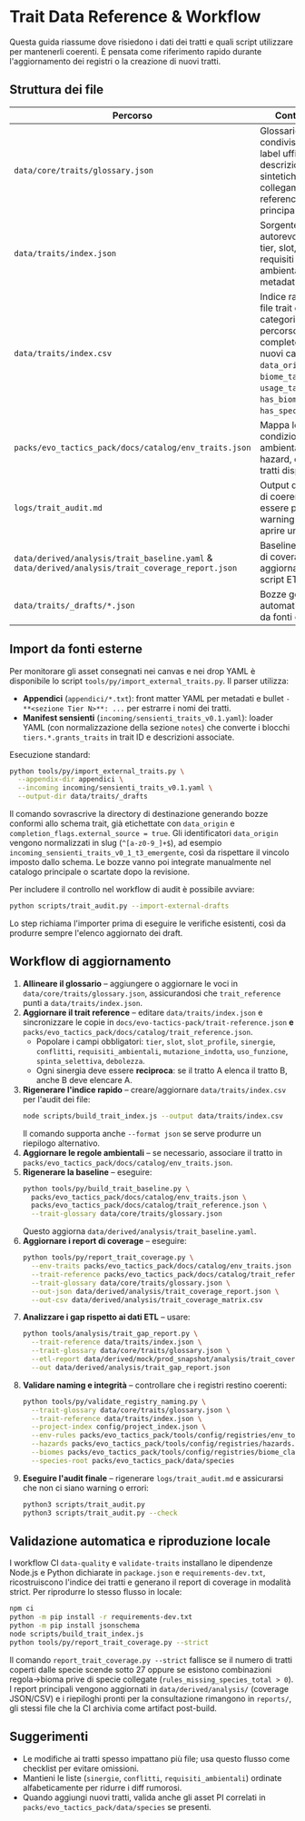 # Trait Data Reference & Workflow

Questa guida riassume dove risiedono i dati dei tratti e quali script utilizzare per mantenerli coerenti. È pensata come riferimento rapido durante l'aggiornamento dei registri o la creazione di nuovi tratti.

## Struttura dei file

| Percorso | Contenuto | Note |
| --- | --- | --- |
| `data/core/traits/glossary.json` | Glossario condiviso con label ufficiali, descrizioni sintetiche e collegamento al reference principale. | Usato da strumenti ETL e validazione. |
| `data/traits/index.json` | Sorgente autorevole per tier, slot, sinergie, requisiti ambientali e metadati PI. | Duplicato in `docs/evo-tactics-pack/trait-reference.json` (web) e `packs/evo_tactics_pack/docs/catalog/trait_reference.json` (bundle pack); **tutte le copie vanno aggiornate insieme**. |
| `data/traits/index.csv` | Indice rapido dei file trait con label, categoria/tipo, percorso, flag di completezza e nuovi campi `data_origin`, `biome_tags`, `usage_tags`, `has_biome`, `has_species_link`. | Generato da `node scripts/build_trait_index.js` per facilitare audit e inventari. |
| `packs/evo_tactics_pack/docs/catalog/env_traits.json` | Mappa le condizioni ambientali (biomi, hazard, ecc.) ai tratti disponibili. | Necessario per report di coverage. |
| `logs/trait_audit.md` | Output dell'audit di coerenza; deve essere privo di warning prima di aprire una PR. | Generato da `scripts/trait_audit.py`. |
| `data/derived/analysis/trait_baseline.yaml` & `data/derived/analysis/trait_coverage_report.json` | Baseline e report di coverage aggiornati dagli script ETL. | Utili per verificare la copertura sui nove assi. |
| `data/traits/_drafts/*.json` | Bozze generate automaticamente da fonti esterne. | Popolate da `python tools/py/import_external_traits.py`; contengono `completion_flags.external_source = true`. |

## Import da fonti esterne

Per monitorare gli asset consegnati nei canvas e nei drop YAML è disponibile lo script `tools/py/import_external_traits.py`. Il parser utilizza:

- **Appendici** (`appendici/*.txt`): front matter YAML per metadati e bullet `- **<sezione Tier N>**: ...` per estrarre i nomi dei tratti.
- **Manifest sensienti** (`incoming/sensienti_traits_v0.1.yaml`): loader YAML (con normalizzazione della sezione `notes`) che converte i blocchi `tiers.*.grants_traits` in trait ID e descrizioni associate.

Esecuzione standard:

```bash
python tools/py/import_external_traits.py \
  --appendix-dir appendici \
  --incoming incoming/sensienti_traits_v0.1.yaml \
  --output-dir data/traits/_drafts
```

Il comando sovrascrive la directory di destinazione generando bozze conformi allo schema trait, già etichettate con `data_origin` e `completion_flags.external_source = true`. Gli identificatori `data_origin` vengono normalizzati in slug (`^[a-z0-9_]+$`), ad esempio `incoming_sensienti_traits_v0_1_t3_emergente`, così da rispettare il vincolo imposto dallo schema. Le bozze vanno poi integrate manualmente nel catalogo principale o scartate dopo la revisione.

Per includere il controllo nel workflow di audit è possibile avviare:

```bash
python scripts/trait_audit.py --import-external-drafts
```

Lo step richiama l'importer prima di eseguire le verifiche esistenti, così da produrre sempre l'elenco aggiornato dei draft.

## Workflow di aggiornamento

1. **Allineare il glossario** – aggiungere o aggiornare le voci in `data/core/traits/glossary.json`, assicurandosi che `trait_reference` punti a `data/traits/index.json`.
2. **Aggiornare il trait reference** – editare `data/traits/index.json` e sincronizzare le copie in `docs/evo-tactics-pack/trait-reference.json` **e** `packs/evo_tactics_pack/docs/catalog/trait_reference.json`.
   - Popolare i campi obbligatori: `tier`, `slot`, `slot_profile`, `sinergie`, `conflitti`, `requisiti_ambientali`, `mutazione_indotta`, `uso_funzione`, `spinta_selettiva`, `debolezza`.
   - Ogni sinergia deve essere **reciproca**: se il tratto A elenca il tratto B, anche B deve elencare A.
3. **Rigenerare l'indice rapido** – creare/aggiornare `data/traits/index.csv` per l'audit dei file:
   ```bash
   node scripts/build_trait_index.js --output data/traits/index.csv
   ```
   Il comando supporta anche `--format json` se serve produrre un riepilogo alternativo.
4. **Aggiornare le regole ambientali** – se necessario, associare il tratto in `packs/evo_tactics_pack/docs/catalog/env_traits.json`.
5. **Rigenerare la baseline** – eseguire:
   ```bash
   python tools/py/build_trait_baseline.py \
     packs/evo_tactics_pack/docs/catalog/env_traits.json \
     packs/evo_tactics_pack/docs/catalog/trait_reference.json \
     --trait-glossary data/core/traits/glossary.json
   ```
   Questo aggiorna `data/derived/analysis/trait_baseline.yaml`.
6. **Aggiornare i report di coverage** – eseguire:
   ```bash
   python tools/py/report_trait_coverage.py \
     --env-traits packs/evo_tactics_pack/docs/catalog/env_traits.json \
     --trait-reference packs/evo_tactics_pack/docs/catalog/trait_reference.json \
     --trait-glossary data/core/traits/glossary.json \
     --out-json data/derived/analysis/trait_coverage_report.json \
     --out-csv data/derived/analysis/trait_coverage_matrix.csv
   ```
7. **Analizzare i gap rispetto ai dati ETL** – usare:
   ```bash
   python tools/analysis/trait_gap_report.py \
     --trait-reference data/traits/index.json \
     --trait-glossary data/core/traits/glossary.json \
     --etl-report data/derived/mock/prod_snapshot/analysis/trait_coverage_report.json \
     --out data/derived/analysis/trait_gap_report.json
   ```
8. **Validare naming e integrità** – controllare che i registri restino coerenti:
   ```bash
   python tools/py/validate_registry_naming.py \
     --trait-glossary data/core/traits/glossary.json \
     --trait-reference data/traits/index.json \
     --project-index config/project_index.json \
     --env-rules packs/evo_tactics_pack/tools/config/registries/env_to_traits.yaml \
     --hazards packs/evo_tactics_pack/tools/config/registries/hazards.yaml \
     --biomes packs/evo_tactics_pack/tools/config/registries/biome_classes.yaml \
     --species-root packs/evo_tactics_pack/data/species
   ```
9. **Eseguire l'audit finale** – rigenerare `logs/trait_audit.md` e assicurarsi che non ci siano warning o errori:
   ```bash
   python3 scripts/trait_audit.py
   python3 scripts/trait_audit.py --check
   ```

## Validazione automatica e riproduzione locale

I workflow CI `data-quality` e `validate-traits` installano le dipendenze Node.js e Python dichiarate in `package.json` e `requirements-dev.txt`, ricostruiscono l'indice dei tratti e generano il report di coverage in modalità strict. Per riprodurre lo stesso flusso in locale:

```bash
npm ci
python -m pip install -r requirements-dev.txt
python -m pip install jsonschema
node scripts/build_trait_index.js
python tools/py/report_trait_coverage.py --strict
```

Il comando `report_trait_coverage.py --strict` fallisce se il numero di tratti coperti dalle specie scende sotto 27 oppure se esistono combinazioni regola→bioma prive di specie collegate (`rules_missing_species_total > 0`). I report principali vengono aggiornati in `data/derived/analysis/` (coverage JSON/CSV) e i riepiloghi pronti per la consultazione rimangono in `reports/`, gli stessi file che la CI archivia come artifact post-build.

## Suggerimenti

- Le modifiche ai tratti spesso impattano più file; usa questo flusso come checklist per evitare omissioni.
- Mantieni le liste (`sinergie`, `conflitti`, `requisiti_ambientali`) ordinate alfabeticamente per ridurre i diff rumorosi.
- Quando aggiungi nuovi tratti, valida anche gli asset PI correlati in `packs/evo_tactics_pack/data/species` se presenti.
